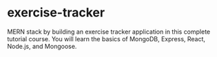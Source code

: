 # exercise-tracker
MERN stack by building an exercise tracker application in this complete tutorial course. You will learn the basics of MongoDB, Express, React, Node.js, and Mongoose.
